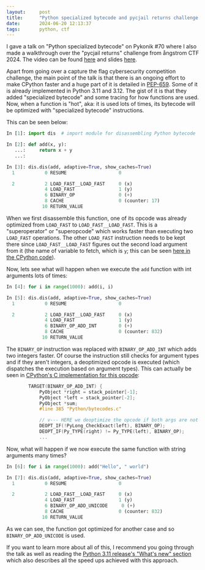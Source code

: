 ```yaml
---
layout:     post
title:      "Python specialized bytecode and pycjail returns challenge solution"
date:       2024-06-20 12:13:37
tags:       python, ctf
---
```


I gave a talk on "Python specialized bytecode" on Pykonik #70 where I also made a walkthrough over the "pycjail returns" challenge from ångstrom CTF 2024. The video can be found [here](https://www.youtube.com/watch?v=RlNM5n5C_wg&t=5034s) and slides [here](https://docs.google.com/presentation/d/13ZiJPzQrNVC5azJPlryfrPtHulCvohts0rZJFepTmis).

Apart from going over a capture the flag cybersecurity competition challenge, the main point of the talk is that there is an ongoing effort to make CPython faster and a huge part of it is detailed in [PEP-659](https://peps.python.org/pep-0659/). Some of it is already implemented in Python 3.11 and 3.12. The gist of it is that they added "specialized bytecode" and some tracing for how functions are used. Now, when a function is "hot", aka: it is used lots of times, its bytecode will be optimized with "specialized bytecode" instructions.

This can be seen below:

```python
In [1]: import dis  # import module for disassembling Python bytecode

In [2]: def add(x, y):
   ...:     return x + y
   ...:

In [3]: dis.dis(add, adaptive=True, show_caches=True)
  1           0 RESUME                   0

  2           2 LOAD_FAST__LOAD_FAST     0 (x)
              4 LOAD_FAST                1 (y)
              6 BINARY_OP                0 (+)
              8 CACHE                    0 (counter: 17)
             10 RETURN_VALUE
```

When we first disassemble this function, one of its opcode was already optimized from `LOAD_FAST` to `LOAD_FAST__LOAD_FAST`. This is a "superoperator" or "superopcode" which works faster than executing two `LOAD_FAST` operations. The other `LOAD_FAST` instruction needs to be kept there since `LOAD_FAST__LOAD_FAST` figures out the second load argument from it (the name of variable to fetch, which is `y`; this can be seen [here in the CPython code](https://github.com/python/cpython/blob/3.12/Python/generated_cases.c.h#L140-L149)). 

Now, lets see what will happen when we execute the `add` function with int arguments lots of times:

```py
In [4]: for i in range(1000): add(i, i)

In [5]: dis.dis(add, adaptive=True, show_caches=True)
  1           0 RESUME                   0

  2           2 LOAD_FAST__LOAD_FAST     0 (x)
              4 LOAD_FAST                1 (y)
              6 BINARY_OP_ADD_INT        0 (+)
              8 CACHE                    0 (counter: 832)
             10 RETURN_VALUE
```

The `BINARY_OP` instruction was replaced with `BINARY_OP_ADD_INT` which adds two integers faster. Of course the instruction still checks for argument types and if they aren't integers, a deoptimized opcode is executed (which dispatches the execution based on argument types). This can actually be seen in [CPython's C implementation for this opcode](https://github.com/python/cpython/blob/3.12/Python/generated_cases.c.h#L537-L538):

```c
        TARGET(BINARY_OP_ADD_INT) {
            PyObject *right = stack_pointer[-1];
            PyObject *left = stack_pointer[-2];
            PyObject *sum;
            #line 385 "Python/bytecodes.c"

            // v--- HERE we deoptimize the opcode if both args are not integers (CPython's PyLong type)
            DEOPT_IF(!PyLong_CheckExact(left), BINARY_OP);
            DEOPT_IF(Py_TYPE(right) != Py_TYPE(left), BINARY_OP);
            ...
```

Now, what will happen if we now execute the same function with string arguments many times?

```python
In [6]: for i in range(1000): add("Hello", " world")

In [7]: dis.dis(add, adaptive=True, show_caches=True)
  1           0 RESUME                   0

  2           2 LOAD_FAST__LOAD_FAST     0 (x)
              4 LOAD_FAST                1 (y)
              6 BINARY_OP_ADD_UNICODE     0 (+)
              8 CACHE                    0 (counter: 832)
             10 RETURN_VALUE
```

As we can see, the function got optimized for another case and so `BINARY_OP_ADD_UNICODE` is used.

If you want to learn more about all of this, I recommend you going through the talk as well as reading the [Python 3.11 release's "What's new" section](https://docs.python.org/3.11/whatsnew/3.11.html#pep-659-specializing-adaptive-interpreter) which also describes all the speed ups achieved with this approach.
